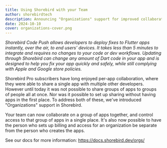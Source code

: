 ```yaml
---
title: Using Shorebird with your Team
author: shorebirdtech
description: Announcing "Organizations" support for improved collaboration within teams
date: 2024-10-10
cover: organizations-cover.png
---
```


_Shorebird Code Push allows developers to deploy fixes to Flutter apps
instantly, over the air, to end users’ devices. It takes less than 5 minutes to
integrate and requires no changes to your code or dev workflows. Updating
through Shorebird can change any amount of Dart code in your app and is designed
to help you fix your app quickly and safely, while still complying with Apple
and Google store policies._

Shorebird Pro subscribers have long enjoyed per-app collaboration, where they
were able to share a single app with multiple other developers. However until
today it was not possible to share groups of apps to groups of people all at once. Nor was it
possible to set up sharing without having apps in the first place. To address
both of these, we've introduced "Organizations" support in Shorebird.

Your team can now collaborate on a group of apps together, and control access
to that group of apps in a single place. It's also now possible to have the
person who sets up billing and access for an organization be separate from the
person who creates the apps.

See our docs for more information: https://docs.shorebird.dev/orgs/
